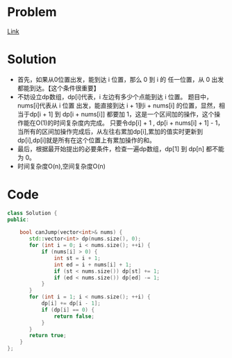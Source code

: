# Problem
[Link](https://leetcode-cn.com/problems/jump-game/)

# Solution
* 首先，如果从0位置出发，能到达 i 位置，那么 0 到 i 的 任一位置，从 0 出发都能到达。【这个条件很重要】
* 不妨设立dp数组，dp[i]代表，i 左边有多少个点能到达 i 位置。
题目中，nums[i]代表从 i 位置 出发，能直接到达 i + 1到i + nums[i] 的位置，显然，相当于dp[i + 1] 到 dp[i + nums[i]] 都要加 1，这是一个区间加的操作，这个操作能在O(1)的时间复杂度内完成。
只要令dp[i] + 1 , dp[i + nums[i] + 1] - 1，当所有的区间加操作完成后，从左往右累加dp[i],累加的值实时更新到dp[i],dp[i]就是所有在这个位置上有累加操作的和。
* 最后，根据最开始提出的必要条件，检查一遍dp数组，dp[1] 到 dp[n] 都不能为 0。
* 时间复杂度O(n),空间复杂度O(n)

# Code
```cpp
class Solution {
public:
 
    bool canJump(vector<int>& nums) {
       std::vector<int> dp(nums.size(), 0);
       for (int i = 0; i < nums.size(); ++i) {
           if (nums[i] > 0) {
               int st = i + 1;
               int ed = i + nums[i] + 1;
               if (st < nums.size()) dp[st] += 1;
               if (ed < nums.size()) dp[ed] -= 1;
           }
       }
       for (int i = 1; i < nums.size(); ++i) {
           dp[i] += dp[i - 1];
           if (dp[i] == 0) {
               return false;
           }
       }
       return true;
    }
};
```